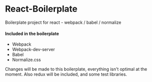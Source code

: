 # React-Boilerplate
Boilerplate project for react - webpack / babel / normalize

#### Included in the boilerplate

* Webpack
* Webpack-dev-server
* Babel
* Normalize.css

Changes will be made to this boilerplate, everything isn't optimal at the moment. Also redux will be included, and some test libraries.
